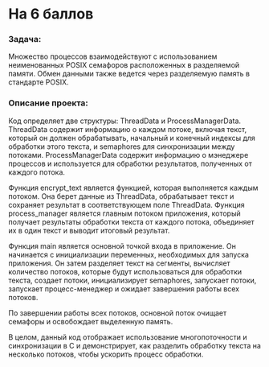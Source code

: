 # На 6 баллов
### Задача:
Множество процессов взаимодействуют с использованием неименованных POSIX семафоров расположенных в разделяемой
памяти. Обмен данными также ведется через разделяемую память в стандарте POSIX.

### Описание проекта:
Код определяет две структуры: ThreadData и ProcessManagerData. ThreadData содержит информацию о каждом потоке, включая текст, который он должен обрабатывать, начальный и конечный индексы для обработки этого текста, и semaphores для синхронизации между потоками. ProcessManagerData содержит информацию о мэнеджере процессов и используется для обработки результатов, полученных от каждого потока.

Функция encrypt_text является функцией, которая выполняется каждым потоком. Она берет данные из ThreadData, обрабатывает текст и сохраняет результат в соответствующем поле ThreadData. Функция process_manager является главным потоком приложения, который получает результаты обработки текста от каждого потока, объединяет их в один текст и выводит итоговый результат.

Функция main является основной точкой входа в приложение. Он начинается с инициализации переменных, необходимых для запуска приложения. Он затем разделяет текст на сегменты, вычисляет количество потоков, которые будут использоваться для обработки текста, создает потоки, инициализирует semaphores, запускает потоки, запускает процесс-менеджер и ожидает завершения работы всех потоков.

По завершении работы всех потоков, основной поток очищает семафоры и освобождает выделенную память.

В целом, данный код отображает использование многопоточности и синхронизации в C и демонстрирует, как разделить обработку текста на несколько потоков, чтобы ускорить процесс обработки.
